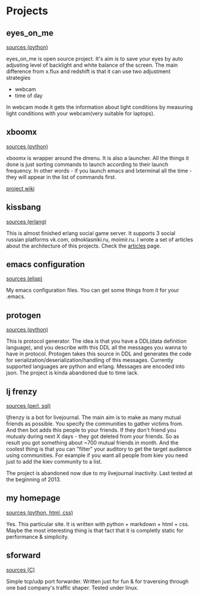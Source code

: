 # Projects #
## eyes\_on\_me ##
[sources (python)](https://bitbucket.org/dehun/eyes_on_me/)

eyes\_on\_me is open source project. It's aim is to save your eyes by auto adjusting level of backlight and
white balance of the screen. The main difference from x.flux and redshift is that it can use two adjustment strategies

* webcam
* time of day

In webcam mode it gets the information about light conditions by measuring light conditions with your webcam(very suitable for laptops).  

## xboomx ##
[sources (python)](https://bitbucket.org/dehun/xboomx/)

xboomx is wrapper around the dmenu. It is also a launcher. All the things it done is just sorting commands to launch according to their launch frequency.
In other words - if you launch emacs and lxterminal all the time - they will appear in the list of commands first.

[project wiki](https://bitbucket.org/dehun/xboomx/wiki/Home)

## kissbang ##
[sources (erlang)](https://bitbucket.org/dehun/kissbang/)

This is almost finished erlang social game server. It supports 3 social russian platforms vk.com, odnoklasniki.ru, moimir.ru.
I wrote a set of articles about the architecture of this projects. Check the [articles](articles.html) page.

## emacs configuration ##
[sources (elisp)](https://bitbucket.org/dehun/dotemacs/)

My emacs configuration files. You can get some things from it for your .emacs.

## protogen ##
[sources (python)](https://bitbucket.org/dehun/protogen/)

This is protocol generator. The idea is that you have a DDL(data definition language),
and you describe with this DDL all the messages you wanna to have in protocol.
Protogen takes this source in DDL and generates the code for serialization/deserialization/handling of this messages.
Currently supported languages are python and erlang. Messages are encoded into json.
The project is kinda abandoned due to time lack.

## lj frenzy ##
[sources (perl, sql)](https://bitbucket.org/dehun/ljfrenzy/)

ljfrenzy is a bot for livejournal. The main aim is to make as many mutual friends as possible.
You specify the communities to gather victims from. And then bot adds this people to your friends.
If they don't friend you mutualy during next X days - they got deleted from your friends.
So as result you got something about ~700 mutual friends in month.
And the coolest thing is that you can "filter" your auditory to get the target audience using communities.
For example if you want all people from kiev you need just to add the kiev community to a list.

The project is abandoned now due to my livejournal inactivity. Last tested at the beginning of 2013.

## my homepage ##
[sources (python, html, css)](https://bitbucket.org/dehun/site/)

Yes. This particular site. It is written with python + markdown + html + css.
Maybe the most interesting thing is that fact that it is completly static for performance & simplicity.

## sforward ##
[sources (C)](https://bitbucket.org/dehun/sforward/)

Simple tcp/udp port forwarder. Written just for fun & for traversing through one bad company's traffic shaper.
Tested under linux.
